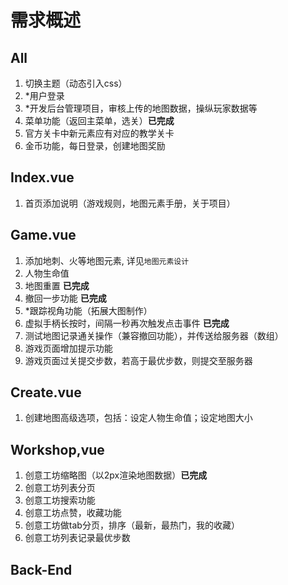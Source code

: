 # 需求概述

## All
1. 切换主题（动态引入css）
2. *用户登录
3. *开发后台管理项目，审核上传的地图数据，操纵玩家数据等
4. 菜单功能（返回主菜单，选关）**已完成**
5. 官方关卡中新元素应有对应的教学关卡
6. 金币功能，每日登录，创建地图奖励

## Index.vue
1. 首页添加说明（游戏规则，地图元素手册，关于项目）

## Game.vue
1. 添加地刺、火等地图元素, 详见`地图元素设计`
2. 人物生命值
3. 地图重置 **已完成**
4. 撤回一步功能 **已完成**
5. *跟踪视角功能（拓展大图制作）
6. 虚拟手柄长按时，间隔一秒再次触发点击事件 **已完成**
7. 测试地图记录通关操作（兼容撤回功能），并传送给服务器（数组）
8. 游戏页面增加提示功能
9. 游戏页面过关提交步数，若高于最优步数，则提交至服务器

## Create.vue
1. 创建地图高级选项，包括：设定人物生命值；设定地图大小

## Workshop,vue
1. 创意工坊缩略图（以2px渲染地图数据）**已完成**
2. 创意工坊列表分页
3. 创意工坊搜索功能
4. 创意工坊点赞，收藏功能
5. 创意工坊做tab分页，排序（最新，最热门，我的收藏）
6. 创意工坊列表记录最优步数

## Back-End

